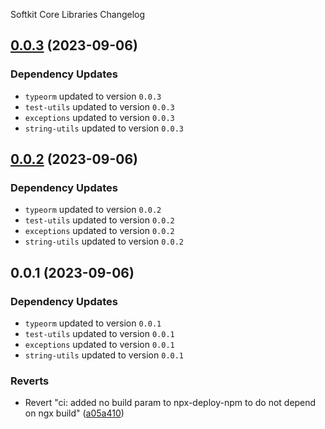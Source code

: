 Softkit Core Libraries Changelog
## [0.0.3](https://github.com/saas-buildkit/saas-buildkit-core/compare/typeorm-service-0.0.2...typeorm-service-0.0.3) (2023-09-06)

### Dependency Updates

* `typeorm` updated to version `0.0.3`
* `test-utils` updated to version `0.0.3`
* `exceptions` updated to version `0.0.3`
* `string-utils` updated to version `0.0.3`
## [0.0.2](https://github.com/saas-buildkit/saas-buildkit-core/compare/typeorm-service-0.0.1...typeorm-service-0.0.2) (2023-09-06)

### Dependency Updates

* `typeorm` updated to version `0.0.2`
* `test-utils` updated to version `0.0.2`
* `exceptions` updated to version `0.0.2`
* `string-utils` updated to version `0.0.2`
## 0.0.1 (2023-09-06)

### Dependency Updates

* `typeorm` updated to version `0.0.1`
* `test-utils` updated to version `0.0.1`
* `exceptions` updated to version `0.0.1`
* `string-utils` updated to version `0.0.1`

### Reverts

* Revert "ci: added no build param to npx-deploy-npm to do not depend on ngx build" ([a05a410](https://github.com/saas-buildkit/saas-buildkit-core/commit/a05a41073965039dd9656840a80144dcd6b4e180))

